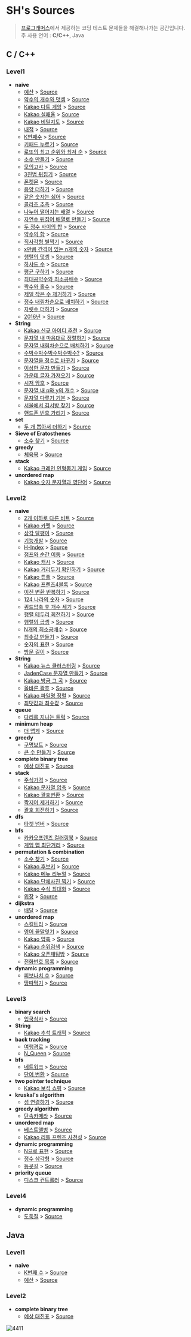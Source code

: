 # SH's Sources
>[프로그래머스](https://programmers.co.kr/)에서 제공하는 코딩 테스트 문제들을 해결해나가는 공간입니다.  
>주 사용 언어 : __C/C++__, Java  

## C / C++
### Level1
* __naive__
	+ [예산](https://programmers.co.kr/learn/courses/30/lessons/12982) > [Source](https://github.com/thankdesert/programmer-s/blob/main/c%2B%2B/level1/A_budget_problem.c)
	+ [약수의 개수와 덧셈](https://programmers.co.kr/learn/courses/30/lessons/77884) > [Source](https://github.com/thankdesert/programmer-s/blob/main/c%2B%2B/level1/Aliquot's_addition_and_subtraction.c)
	+ [Kakao 다트 게임](https://programmers.co.kr/learn/courses/30/lessons/17682) > [Source](https://github.com/thankdesert/programmer-s/blob/main/c%2B%2B/level1/Kakao's_dart_game_problem.c)
	+ [Kakao 실패율](https://programmers.co.kr/learn/courses/30/lessons/42889#) > [Source](https://github.com/thankdesert/programmer-s/blob/main/c%2B%2B/level1/Kakao's_failure_late_problem.c)
	+ [Kakao 비밀지도](https://programmers.co.kr/learn/courses/30/lessons/17681) > [Source](https://github.com/thankdesert/programmer-s/blob/main/c%2B%2B/level1/Kakao's_secret_map_problem.c)
	+ [내적](https://programmers.co.kr/learn/courses/30/lessons/70128) > [Source](https://github.com/thankdesert/programmer-s/blob/main/c%2B%2B/level1/The_inner_product_problem.c)
	+ [K번째수](https://programmers.co.kr/learn/courses/30/lessons/42748) > [Source](https://github.com/thankdesert/programmer-s/blob/main/c%2B%2B/level1/The_k_number_problem.c)
	+ [키패드 누르기](https://programmers.co.kr/learn/courses/30/lessons/67256) > [Source](https://github.com/thankdesert/programmer-s/blob/main/c%2B%2B/level1/The_keypad_problem.c)
	+ [로또의 최고 순위와 최저 순](https://programmers.co.kr/learn/courses/30/lessons/77484) > [Source](https://github.com/thankdesert/programmer-s/blob/main/c%2B%2B/level1/The_lotto_problem.c)
	+ [소수 만들기](https://programmers.co.kr/learn/courses/30/lessons/12977) > [Source](https://github.com/thankdesert/programmer-s/blob/main/c%2B%2B/level1/The_prime_number_problem.c)
	+ [모의고사](https://programmers.co.kr/learn/courses/30/lessons/42840) > [Source](https://github.com/thankdesert/programmer-s/blob/main/c%2B%2B/level1/The_trial_examination.c)
	+ [3진법 뒤집기](https://programmers.co.kr/learn/courses/30/lessons/68935) > [Source](https://github.com/thankdesert/programmer-s/blob/main/c%2B%2B/level1/Reversing_the_ternary_scale_problem.c)
	+ [폰켓몬](https://programmers.co.kr/learn/courses/30/lessons/1845) > [Source](https://github.com/thankdesert/programmer-s/blob/main/c%2B%2B/level1/The_Pohnk%C3%A9mon_problem.c)
	+ [음양 더하기](https://programmers.co.kr/learn/courses/30/lessons/76501) > [Source](https://github.com/thankdesert/programmer-s/blob/main/c%2B%2B/level1/The_absolutes_problem.c)
	+ [같은 숫자는 싫어](https://programmers.co.kr/learn/courses/30/lessons/12906) > [Source](https://github.com/thankdesert/programmer-s/blob/main/c%2B%2B/level1/Removing_all_duplicate_numbers_problem.c)
	+ [콜라츠 추측](https://programmers.co.kr/learn/courses/30/lessons/12943) > [Source](https://github.com/thankdesert/programmer-s/blob/main/c%2B%2B/level1/The_Collatz_conjecture_problem.c)
	+ [나누어 떨어지는 배열](https://programmers.co.kr/learn/courses/30/lessons/12910) > [Source](https://github.com/thankdesert/programmer-s/blob/main/c%2B%2B/level1/simple(12910).c)
	+ [자연수 뒤집어 배열로 만들기](https://programmers.co.kr/learn/courses/30/lessons/12932) > [Source](https://github.com/thankdesert/programmer-s/blob/main/c%2B%2B/level1/Reversing_a_natural_numbers_and_creating_an_array.c)
	+ [두 정수 사이의 합](https://programmers.co.kr/learn/courses/30/lessons/12912) > [Source](https://github.com/thankdesert/programmer-s/blob/main/c%2B%2B/level1/simple(12912).c)
	+ [약수의 합](https://programmers.co.kr/learn/courses/30/lessons/12928) > [Source](https://github.com/thankdesert/programmer-s/blob/main/c%2B%2B/level1/simple(12928).c)
	+ [직사각형 별찍기](https://programmers.co.kr/learn/courses/30/lessons/12969) > [Source](https://github.com/thankdesert/programmer-s/blob/main/c%2B%2B/level1/simple(12969).c)
	+ [x만큼 간격이 있는 n개의 숫자](https://programmers.co.kr/learn/courses/30/lessons/12954) > [Source](https://github.com/thankdesert/programmer-s/blob/main/c%2B%2B/level1/simple(12954).c)
	+ [행렬의 덧셈](https://programmers.co.kr/learn/courses/30/lessons/12950) > [Source](https://github.com/thankdesert/programmer-s/blob/main/c%2B%2B/level1/simple(12950).c)
	+ [하샤드 수](https://programmers.co.kr/learn/courses/30/lessons/12947) > [Source](https://github.com/thankdesert/programmer-s/blob/main/c%2B%2B/level1/simple(12947).c)
	+ [평균 구하기](https://programmers.co.kr/learn/courses/30/lessons/12944) > [Source](https://github.com/thankdesert/programmer-s/blob/main/c%2B%2B/level1/simple(12944).c)
	+ [최대공약수와 최소공배수](https://programmers.co.kr/learn/courses/30/lessons/12940) > [Source](https://github.com/thankdesert/programmer-s/blob/main/c%2B%2B/level1/simple(12940).c)
	+ [짝수와 홀수](https://programmers.co.kr/learn/courses/30/lessons/12937) > [Source](https://github.com/thankdesert/programmer-s/blob/main/c%2B%2B/level1/simple(12937).c)
	+ [제일 작은 수 제거하기](https://programmers.co.kr/learn/courses/30/lessons/12935) > [Source](https://github.com/thankdesert/programmer-s/blob/main/c%2B%2B/level1/simple(12935).c)
	+ [정수 내림차순으로 배치하기](https://programmers.co.kr/learn/courses/30/lessons/12933) > [Source](https://github.com/thankdesert/programmer-s/blob/main/c%2B%2B/level1/simple(12933).c)
	+ [자릿수 더하기](https://programmers.co.kr/learn/courses/30/lessons/12931) > [Source](https://github.com/thankdesert/programmer-s/blob/main/c%2B%2B/level1/simple(12931).c)
	+ [2016년](https://programmers.co.kr/learn/courses/30/lessons/12901) > [Source](https://github.com/thankdesert/programmer-s/blob/main/c%2B%2B/level1/simple(12901).c)
* __String__
	+ [Kakao 신규 아이디 추천](https://programmers.co.kr/learn/courses/30/lessons/72410) > [Source](https://github.com/thankdesert/programmer-s/blob/main/c%2B%2B/level1/The_recommendation_problem.c)
	+ [문자열 내 마음대로 정렬하기](https://programmers.co.kr/learn/courses/30/lessons/12915) > [Source](https://github.com/thankdesert/programmer-s/blob/main/c%2B%2B/level1/Sorting_a_string_problem.c)
	+ [문자열 내림차순으로 배치하기](https://programmers.co.kr/learn/courses/30/lessons/12917) > [Source](https://github.com/thankdesert/programmer-s/blob/main/c%2B%2B/level1/String_sort_problem.c)
	+ [수박수박수박수박수박수?](https://programmers.co.kr/learn/courses/30/lessons/12922) > [Source](https://github.com/thankdesert/programmer-s/blob/main/c%2B%2B/level1/Su-Bak_problem.c)
	+ [문자열을 정수로 바꾸기](https://programmers.co.kr/learn/courses/30/lessons/12925?language=cpp) > [Source](https://github.com/thankdesert/programmer-s/blob/main/c%2B%2B/level1/Converting_string_to_integer.c)
	+ [이상한 문자 만들기](https://programmers.co.kr/learn/courses/30/lessons/12930) > [Source](https://github.com/thankdesert/programmer-s/blob/main/c%2B%2B/level1/Writing_a_strange_string_problem.c)
	+ [가운데 글자 가져오기](https://programmers.co.kr/learn/courses/30/lessons/12903) > [Source](https://github.com/thankdesert/programmer-s/blob/main/c%2B%2B/level1/Picking_a_middle_char_problem.c)
	+ [시저 암호](https://programmers.co.kr/learn/courses/30/lessons/12926) > [Source](https://github.com/thankdesert/programmer-s/blob/main/c%2B%2B/level1/The_Caesar_cipher_problem.c)
	+ [문자열 내 p와 y의 개수](https://programmers.co.kr/learn/courses/30/lessons/12916) > [Source](https://github.com/thankdesert/programmer-s/blob/main/c%2B%2B/level1/simple(12916).c)
	+ [문자열 다루기 기본](https://programmers.co.kr/learn/courses/30/lessons/12918) > [Source](https://github.com/thankdesert/programmer-s/blob/main/c++/level1/simple(12918).c)
	+ [서울에서 김서방 찾기](https://programmers.co.kr/learn/courses/30/lessons/12919) > [Source](https://github.com/thankdesert/programmer-s/blob/main/c%2B%2B/level1/simple(12919).c)
	+ [핸드폰 번호 가리기](https://programmers.co.kr/learn/courses/30/lessons/12948) > [Source](https://github.com/thankdesert/programmer-s/blob/main/c%2B%2B/level1/simple(12948).c)
* __set__
	+ [두 개 뽑아서 더하기](https://programmers.co.kr/learn/courses/30/lessons/68644) > [Source](https://github.com/thankdesert/programmer-s/blob/main/c%2B%2B/level1/Pick_two_and_sum_problem.c)
* __Sieve of Eratosthenes__
	+ [소수 찾기](https://programmers.co.kr/learn/courses/30/lessons/12921) > [Source](https://github.com/thankdesert/programmer-s/blob/main/c%2B%2B/level1/Finding_all_prime_number.c)
* __greedy__
	+ [체육복](https://programmers.co.kr/learn/courses/30/lessons/42862) > [Source](https://github.com/thankdesert/programmer-s/blob/main/c%2B%2B/level1/The_gym_clothes_problem.c)
* __stack__
	+ [Kakao 크레인 인형뽑기 게임](https://programmers.co.kr/learn/courses/30/lessons/64061) > [Source](https://github.com/thankdesert/programmer-s/blob/main/c%2B%2B/level1/The_claw_machine_game_problem.c)
* __unordered map__
	+ [Kakao 숫자 문자열과 영단어](https://programmers.co.kr/learn/courses/30/lessons/81301) > [Source](https://github.com/thankdesert/programmer-s/blob/main/c%2B%2B/level1/Kakao's_string_of_number_problem.c)


### Level2
* __naive__
	+ [2개 이하로 다른 비트](https://programmers.co.kr/learn/courses/30/lessons/77885) > [Source](https://github.com/thankdesert/programmer-s/blob/main/c%2B%2B/level2/A_bit_problem(No%20more%20than%20two%20different%20bits).c)
	+ [Kakao 카펫](https://programmers.co.kr/learn/courses/30/lessons/42842) > [Source](https://github.com/thankdesert/programmer-s/blob/main/c%2B%2B/level2/A_carpet_problem.c)
	+ [삼각 달팽이](https://programmers.co.kr/learn/courses/30/lessons/68645) > [Source](https://github.com/thankdesert/programmer-s/blob/main/c%2B%2B/level2/A_triangle_snail_problem.c)
	+ [기능개발](https://programmers.co.kr/learn/courses/30/lessons/42586) > [Source](https://github.com/thankdesert/programmer-s/blob/main/c%2B%2B/level2/Developing_problem.c)
	+ [H-Index](https://programmers.co.kr/learn/courses/30/lessons/42747) > [Source](https://github.com/thankdesert/programmer-s/blob/main/c%2B%2B/level2/H_index_problem.c)
	+ [점프와 순간 이동](https://programmers.co.kr/learn/courses/30/lessons/12980) > [Source](https://github.com/thankdesert/programmer-s/blob/main/c%2B%2B/level2/Jump_and_instant_movement_problem.c)
	+ [Kakao 캐시](https://programmers.co.kr/learn/courses/30/lessons/17680) > [Source](https://github.com/thankdesert/programmer-s/blob/main/c%2B%2B/level2/Kakao's_cache_problem.c)
	+ [Kakao 거리두기 확인하기](https://programmers.co.kr/learn/courses/30/lessons/81302) > [Source](https://github.com/thankdesert/programmer-s/blob/main/c%2B%2B/level2/Kakao's_social_distancing_problem.c)
	+ [Kakao 튜플](https://programmers.co.kr/learn/courses/30/lessons/64065) > [Source](https://github.com/thankdesert/programmer-s/blob/main/c%2B%2B/level2/Kakao's_tuple_problem.c)
	+ [Kakao 프렌즈4블록](https://programmers.co.kr/learn/courses/30/lessons/17679) > [Source](https://github.com/thankdesert/programmer-s/blob/main/c%2B%2B/level2/Kakao_friend's_four_blocks.c)
	+ [이진 변환 반복하기](https://programmers.co.kr/learn/courses/30/lessons/70129) > [Source](https://github.com/thankdesert/programmer-s/blob/main/c%2B%2B/level2/Repeating_the_binary_transformation_problem.c)
	+ [124 나라의 숫자](https://programmers.co.kr/learn/courses/30/lessons/12899) > [Source](https://github.com/thankdesert/programmer-s/blob/main/c%2B%2B/level2/The_124_country's_number.c)
	+ [쿼드압축 후 개수 세기](https://programmers.co.kr/learn/courses/30/lessons/68936) > [Source](https://github.com/thankdesert/programmer-s/blob/main/c%2B%2B/level2/The_quad_compression_problem.c)
	+ [행렬 테두리 회전하기](https://programmers.co.kr/learn/courses/30/lessons/77485) > [Source](https://github.com/thankdesert/programmer-s/blob/main/c%2B%2B/level2/Rotating_the_matrix_problem.c)
	+ [행렬의 곱셈](https://programmers.co.kr/learn/courses/30/lessons/12949) > [Source](https://github.com/thankdesert/programmer-s/blob/main/c%2B%2B/level2/Matrix_multiplication.c)
	+ [N개의 최소공배수](https://programmers.co.kr/learn/courses/30/lessons/12953) > [Source](https://github.com/thankdesert/programmer-s/blob/main/c%2B%2B/level2/Simple_problem.c)
	+ [최솟값 만들기](https://programmers.co.kr/learn/courses/30/lessons/12941) > [Source](https://github.com/thankdesert/programmer-s/blob/main/c%2B%2B/level2/Simple_problem2.c)
	+ [숫자의 표현](https://programmers.co.kr/learn/courses/30/lessons/12924#) > [Source](https://github.com/thankdesert/programmer-s/blob/main/c%2B%2B/level2/Simple_problem3.c)
	+ [방문 길이](https://programmers.co.kr/learn/courses/30/lessons/49994) > [Source](https://github.com/thankdesert/programmer-s/blob/main/c%2B%2B/level2/Distance_of_first_visited_way_problem.c)
* __String__
	+ [Kakao 뉴스 클러스터링](https://programmers.co.kr/learn/courses/30/lessons/17677) > [Source](https://github.com/thankdesert/programmer-s/blob/main/c%2B%2B/level2/Kakao_news_clustering_problem.c)
	+ [JadenCase 문자열 만들기](https://programmers.co.kr/learn/courses/30/lessons/12951) > [Source](https://github.com/thankdesert/programmer-s/blob/main/c%2B%2B/level2/Writing_a_JadenCase_string_problem.c)
	+ [Kakao 방금 그 곡](https://programmers.co.kr/learn/courses/30/lessons/17683) > [Source](https://github.com/thankdesert/programmer-s/blob/main/c++/level2/Kakao's_the_song_I_heard_just_now.c)
	+ [올바른 괄호](https://programmers.co.kr/learn/courses/30/lessons/12909) > [Source](https://github.com/thankdesert/programmer-s/blob/main/c%2B%2B/level2/A_pair_of_bracket_problem.c)
	+ [Kakao 파일명 정렬](https://programmers.co.kr/learn/courses/30/lessons/17686) > [Source](https://github.com/thankdesert/programmer-s/blob/main/c%2B%2B/level2/Kakao's_sorting_problem.c)
	+ [최댓값과 최솟값](https://programmers.co.kr/learn/courses/30/lessons/12939) > [Source](https://github.com/thankdesert/programmer-s/blob/main/c%2B%2B/level2/The_maximum_and_minumum_problem.c)
* __queue__
	+ [다리를 지나는 트럭](https://programmers.co.kr/learn/courses/30/lessons/42583) > [Source](https://github.com/thankdesert/programmer-s/blob/main/c%2B%2B/level2/A_truck_passing_through_a_bridge_problem.c)
* __minimum heap__
	+ [더 맵게](https://programmers.co.kr/learn/courses/30/lessons/42626) > [Source](https://github.com/thankdesert/programmer-s/blob/main/c%2B%2B/level2/The_scoville_problem.c)
* __greedy__
	+ [구명보트](https://programmers.co.kr/learn/courses/30/lessons/42885) > [Source](https://github.com/thankdesert/programmer-s/blob/main/c%2B%2B/level2/A_lifeboat_problem.c)
	+ [큰 수 만들기](https://programmers.co.kr/learn/courses/30/lessons/42883) > [Source](https://github.com/thankdesert/programmer-s/blob/main/c%2B%2B/level2/The_Largest_number_problem.c)
* __complete binary tree__
	+ [예상 대진표](https://programmers.co.kr/learn/courses/30/lessons/12985) > [Source](https://github.com/thankdesert/programmer-s/blob/main/c%2B%2B/level2/A_tournament_table_problem.c)
* __stack__
	+ [주식가격](https://programmers.co.kr/learn/courses/30/lessons/42584) > [Source](https://github.com/thankdesert/programmer-s/blob/main/c%2B%2B/level2/A_stock_price_problem.c)
	+ [Kakao 문자열 압축](https://programmers.co.kr/learn/courses/30/lessons/60057) > [Source](https://github.com/thankdesert/programmer-s/blob/main/c%2B%2B/level2/Compressing_a_string_problem.c)
	+ [Kakao 괄호변환](https://programmers.co.kr/learn/courses/30/lessons/60058) > [Source](https://github.com/thankdesert/programmer-s/blob/main/c%2B%2B/level2/Kakao's_bracket_problem.c)
	+ [짝지어 제거하기](https://programmers.co.kr/learn/courses/30/lessons/12973) > [Source](https://github.com/thankdesert/programmer-s/blob/main/c%2B%2B/level2/Removing_all_pair_problem.c)
	+ [괄호 회전하기](https://programmers.co.kr/learn/courses/30/lessons/76502) > [Source](https://github.com/thankdesert/programmer-s/blob/main/c%2B%2B/level2/Rotating_a_bracket_problem.c)
* __dfs__
	+ [타겟 넘버](https://programmers.co.kr/learn/courses/30/lessons/43165) > [Source](https://github.com/thankdesert/programmer-s/blob/main/c%2B%2B/level2/Target_number_problem.c)
* __bfs__
	+ [카카오프렌즈 컬러링북](https://programmers.co.kr/learn/courses/30/lessons/1829) > [Source](https://github.com/thankdesert/programmer-s/blob/main/c%2B%2B/level2/Kakao's_coloring_book_problem.c)
	+ [게임 맵 최단거리](https://programmers.co.kr/learn/courses/30/lessons/1844) > [Source](https://github.com/thankdesert/programmer-s/blob/main/c%2B%2B/level2/The_shortest_distance_problem_in_the_game_map.c)
* __permutation & combination__
	+ [소수 찾기](https://programmers.co.kr/learn/courses/30/lessons/42839) > [Source](https://github.com/thankdesert/programmer-s/blob/main/c%2B%2B/level2/Counting_all_prime_number_problem.c)
	+ [Kakao 후보키](https://programmers.co.kr/learn/courses/30/lessons/42890#) > [Source](https://github.com/thankdesert/programmer-s/blob/main/c%2B%2B/level2/Kakao's_candidate_key_problem.c)
	+ [Kakao 메뉴 리뉴얼](https://programmers.co.kr/learn/courses/30/lessons/72411) > [Source](https://github.com/thankdesert/programmer-s/blob/main/c%2B%2B/level2/Kakao's_menu_renual_problem.c)
	+ [Kakao 단체사진 찍기](https://programmers.co.kr/learn/courses/30/lessons/1835) > [Source](https://github.com/thankdesert/programmer-s/blob/main/c%2B%2B/level2/Kakao's_taking_a_group_photo_problem.c)
	+ [Kakao 수식 최대화](https://programmers.co.kr/learn/courses/30/lessons/67257) > [Source](https://github.com/thankdesert/programmer-s/blob/main/c%2B%2B/level2/Optimizing_a_equation_problem.c)
	+ [위장](https://programmers.co.kr/learn/courses/30/lessons/42578) > [Source](https://github.com/thankdesert/programmer-s/blob/main/c%2B%2B/level2/The_undercover_problem.c)
* __dijkstra__
	+ [배달](https://programmers.co.kr/learn/courses/30/lessons/12978) > [Source](https://github.com/thankdesert/programmer-s/blob/main/c%2B%2B/level2/Delivery_problem.c)
* __unordered map__
	+ [스킬트리](https://programmers.co.kr/learn/courses/30/lessons/49993) > [Source](https://github.com/thankdesert/programmer-s/blob/main/c%2B%2B/level2/A_skill_tree_problem.c)
	+ [영어 끝말잇기](https://programmers.co.kr/learn/courses/30/lessons/12981) > [Source](https://github.com/thankdesert/programmer-s/blob/main/c%2B%2B/level2/A_word_chain_problem.c)
	+ [Kakao 압축](https://programmers.co.kr/learn/courses/30/lessons/17684#) > [Source](https://github.com/thankdesert/programmer-s/blob/main/c%2B%2B/level2/Kakao's_compression_problem.c)
	+ [Kakao 순위검색](https://programmers.co.kr/learn/courses/30/lessons/72412) > [Source](https://github.com/thankdesert/programmer-s/blob/main/c%2B%2B/level2/Kakao's_searching_a_ranking_problem.c)
	+ [Kakao 오픈채팅방](https://programmers.co.kr/learn/courses/30/lessons/42888) > [Source](https://github.com/thankdesert/programmer-s/blob/main/c%2B%2B/level2/Kakao_open_chat_problem.c)
	+ [전화번호 목록](https://programmers.co.kr/learn/courses/30/lessons/42577) > [Source](https://github.com/thankdesert/programmer-s/blob/main/c%2B%2B/level2/A_phone_directory_problem.c)
* __dynamic programming__
	+ [피보나치 수](https://programmers.co.kr/learn/courses/30/lessons/12945?language=cpp#) > [Source](https://github.com/thankdesert/programmer-s/blob/main/c%2B%2B/level2/Fibonacci_number_problem.c)
	+ [땅따먹기](https://programmers.co.kr/learn/courses/30/lessons/12913) > [Source](https://github.com/thankdesert/programmer-s/blob/main/c%2B%2B/level2/The_ttangttameokgi_problem.c)


### Level3
* __binary search__
	+ [입국심사](https://programmers.co.kr/learn/courses/30/lessons/43238) > [Source](https://github.com/thankdesert/programmer-s/blob/main/c%2B%2B/level3/The_immigration_problem.c)
* __String__
	+ [Kakao 추석 트래픽](https://programmers.co.kr/learn/courses/30/lessons/17676) > [Source](https://github.com/thankdesert/programmer-s/blob/main/c%2B%2B/level3/Kakao's_Korean_Thanksgiving_Day_problem.c)
* __back tracking__
	+ [여행경로](https://programmers.co.kr/learn/courses/30/lessons/43164) > [Source](https://github.com/thankdesert/programmer-s/blob/main/c%2B%2B/level3/Travel_route_problem.c)
	+ [N_Queen](https://programmers.co.kr/learn/courses/30/lessons/12952) > [Source](https://github.com/thankdesert/programmer-s/blob/main/c%2B%2B/level3/N_Queen_problem.c)
* __bfs__
	+ [네트워크](https://programmers.co.kr/learn/courses/30/lessons/43162) > [Source](https://github.com/thankdesert/programmer-s/blob/main/c%2B%2B/level3/The_Network_problem.c)
	+ [단어 변환](https://programmers.co.kr/learn/courses/30/lessons/43163) > [Source](https://github.com/thankdesert/programmer-s/blob/main/c%2B%2B/level3/Converting_a_word_problem.c)
* __two pointer technique__
	+ [Kakao 보석 쇼핑](https://programmers.co.kr/learn/courses/30/lessons/67258) > [Source](https://github.com/thankdesert/programmer-s/blob/main/c%2B%2B/level3/Kakao's_shopping_gems_problem.c)
* __kruskal's algorithm__
	+ [섬 연결하기](https://programmers.co.kr/learn/courses/30/lessons/42861) > [Source](https://github.com/thankdesert/programmer-s/blob/main/c%2B%2B/level3/Linking_all_islands_problem.c)
* __greedy algorithm__
	+ [단속카메라](https://programmers.co.kr/learn/courses/30/lessons/42884) > [Source](https://github.com/thankdesert/programmer-s/blob/main/c%2B%2B/level3/The_unmanned_camera_problem.c)
* __unordered map__
	+ [베스트앨범](https://programmers.co.kr/learn/courses/30/lessons/42579) > [Source](https://github.com/thankdesert/programmer-s/blob/main/c%2B%2B/level3/The_best_album_problem.c)
	+ [Kakao 리틀 프렌즈 사천성](https://programmers.co.kr/learn/courses/30/lessons/1836) > [Source](https://github.com/thankdesert/programmer-s/blob/main/c%2B%2B/level3/Kakao's_Mah-Jongg_problem.c)
* __dynamic programming__
	+ [N으로 표현](https://programmers.co.kr/learn/courses/30/lessons/42895) > [Source](https://github.com/thankdesert/programmer-s/blob/main/c%2B%2B/level3/Expressing_only_with_N_problem.c)
	+ [정수 삼각형](https://programmers.co.kr/learn/courses/30/lessons/43105) > [Source](https://github.com/thankdesert/programmer-s/blob/main/c%2B%2B/level3/Integer_triangle_problem.c)
	+ [등굣길](https://programmers.co.kr/learn/courses/30/lessons/42898) > [Source](https://github.com/thankdesert/programmer-s/blob/main/c%2B%2B/level3/Way_to_school_problem.c)
* __priority queue__
	+ [디스크 컨트롤러](https://programmers.co.kr/learn/courses/30/lessons/42627) > [Source](https://github.com/thankdesert/programmer-s/blob/main/c%2B%2B/level3/Disk_scheduling_problem.c)

### Level4
* __dynamic programming__
	+ [도둑질](https://programmers.co.kr/learn/courses/30/lessons/42897) > [Source](https://github.com/thankdesert/programmer-s/blob/main/c%2B%2B/level3/Expressing_only_with_N_problem.c)



## Java
### Level1
* __naive__
	+ [K번째 수](https://programmers.co.kr/learn/courses/30/lessons/42748) > [Source](https://github.com/thankdesert/programmer-s/blob/main/Java/level1/The_k_number_problem.java)
	+ [예산](https://programmers.co.kr/learn/courses/30/lessons/12982) > [Source](https://github.com/thankdesert/programmer-s/blob/main/Java/level1/A_budget_problem.java)


### Level2
* __complete binary tree__
	+ [예상 대진표](https://programmers.co.kr/learn/courses/30/lessons/12985?language=java) > [Source](https://github.com/thankdesert/programmer-s/blob/main/Java/level2/A_tournament_table_problem.java)




![4411](https://user-images.githubusercontent.com/46125548/125159966-81ec2880-e1b5-11eb-8463-5e3bcfb711e8.jpg)
